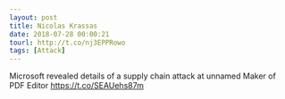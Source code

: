 ```yaml
---
layout: post
title: Nicolas Krassas
date: 2018-07-28 00:00:21
tourl: http://t.co/nj3EPPRowo
tags: [Attack]
---
```

Microsoft revealed details of a supply chain attack at unnamed Maker of PDF Editor https://t.co/SEAUehs87m